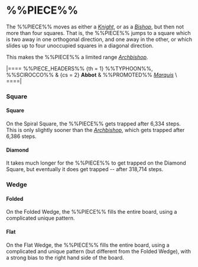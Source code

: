 # %%PIECE%%

The %%PIECE%%
moves as either a [*Knight*](knight.html), or as a 
[*Bishop*](bishop.html), but then not more than four squares.
That is, the %%PIECE%% jumps to a square which is two away in
one orthogonal direction, and one away in the other, or which
slides up to four unoccupied squares in a diagonal direction.

This makes the %%PIECE%% a limited range [*Archbishop*](archbishop.html).


|====
%%PIECE_HEADERS%%
  {th = 1}  %%TYPHOON%%, %%SCIROCCO%%
& {cs = 2}  **Abbot**
&           %%PROMOTED%% [*Marquis*](marquis.html) \\
====|


### Square

#### Square

On the Spiral Square, the %%PIECE%% gets trapped after 6,334 steps. This is 
only slightly sooner than the  [*Archbishop*](archbishop.html), which
gets trapped after 6,386 steps.

#### Diamond

It takes much longer for the %%PIECE%% to get trapped on the Diamond Square,
but eventually it does get trapped -- after 318,714 steps.

### Wedge

#### Folded

On the Folded Wedge, the %%PIECE%% fills the entire board, using
a complicated unique pattern.

#### Flat

On the Flat Wedge, the %%PIECE%% fills the entire board, using
a complicated and unique pattern (but different from the Folded Wedge), with a
strong bias to the right hand side of the board.
